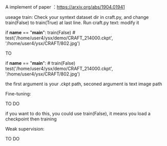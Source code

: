 A implement of paper ：https://arxiv.org/abs/1904.01941

useage
train:
Check your syntext dataset dir in craft.py, and change train(False) to train(True) at last line. 
Run craft.py
text:
modify it

if __name__ == "__main__":
    train(False)
    # test('/home/user4/ysx/demo/CRAFT_214000.ckpt', '/home/user4/ysx/CRAFT/802.jpg')

TO

if __name__ == "__main__":
    # train(False)
    test('/home/user4/ysx/demo/CRAFT_214000.ckpt', '/home/user4/ysx/CRAFT/802.jpg')

the first argument is your .ckpt path, seconed argument is text image path

Fine-tuning:

TO DO

if you want to do this, you could use train(False), it means you load a checkpoint then training

Weak supervision:

TO DO
